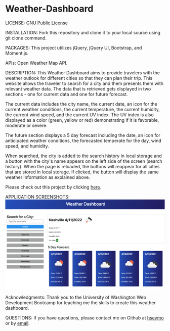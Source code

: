 # Weather-Dashboard
LICENSE: [GNU Public License](./LICENSE)

INSTALLATION: Fork this repository and clone it to your local source using git clone command.

PACKAGES: This project utilizes jQuery, jQuery UI, Bootstrap, and Moment.js. 

APIs: Open Weather Map API. 

DESCRIPTION: This Weather Dashboard aims to provide travelers with the weather outlook for different cities so that they can plan their trip. This website allows the traveler to search for a city and them presents them with relevant weather data. The data that is retrieved gets displayed in two sections - one for current data and one for future forecast. 

The current data includes the city name, the current date, an icon for the current weather conditions, the current temperature, the current humidity, the current wind speed, and the current UV index. The UV index is also displayed as a color (green, yellow or red) demonstrating if it is favorable, moderate or severe. 

The future section displays a 5 day forecast including the date, an icon for anticipated weather conditions, the forecasted temperate for the day, wind speed, and humidity. 

When searched, the city is added to the search history in local storage and a button with the city's name appears on the left side of the screen (search history). When the page is reloaded, the buttons will reappear for all cities that are stored in local storage. If clicked, the button will display the same weather information as explained above.

Please check out this project by clicking [here](https://hseymo.github.io/Weather-Dashboard/). 

APPLICATION SCREENSHOTS: <br>
![Screenshot](./assets/photos/Screenshot.png)

Acknowledgments: Thank you to the University of Washington Web Development Bootcamp for teaching me the skills to create this weather dashboard.

QUESTIONS: If you have questions, please contact me on Github at [hseymo](https://githup.com/hseymo) or by [email](mailto:fake@gmail.com).